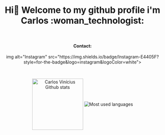 <h1 align="center"> Hi👋 Welcome to my github profile i'm Carlos :woman_technologist:</h1>
  </br>
<h4 align="center" > Contact: </h4>
<p align="center">
  <a href="https://www.instagram.com/vinicarlosss/" target="_blank" style="text-decoration: none;">
    img alt="Instagram" src="https://img.shields.io/badge/Instagram-E4405F?style=for-the-badge&logo=instagram&logoColor=white">
  </a>
</p>


<br>


<p align="center">
  <img align="center"
       alt="Carlos Vinícius Github stats"
       style="margin-bottom: 10px;"
       height="165" src = "https://github-readme-stats.vercel.app/api?username=vinicarlosss&show_icons=true&theme=midnight-purple&layout=compact" />
  <img align="center"
       alt="Most used languages"
       style="margin-bottom: 10px;"
       src = "https://github-readme-stats.vercel.app/api/top-langs/?username=vinicarlosss&theme=midnight-purple&layout=compact" />
</p>
<br>







<!--
**vinicarlosss/vinicarlosss** is a ✨ _special_ ✨ repository because its `README.md` (this file) appears on your GitHub profile.

Here are some ideas to get you started:

- 🔭 I’m currently working on ...
- 🌱 I’m currently learning ...
- 👯 I’m looking to collaborate on ...
- 🤔 I’m looking for help with ...
- 💬 Ask me about ...
- 📫 How to reach me: ...
- 😄 Pronouns: ...
- ⚡ Fun fact: ...
-->
